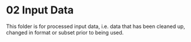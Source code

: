 # 02 Input Data

This folder is for processed input data, i.e. data that has been cleaned up, changed in format or subset prior to being used.


